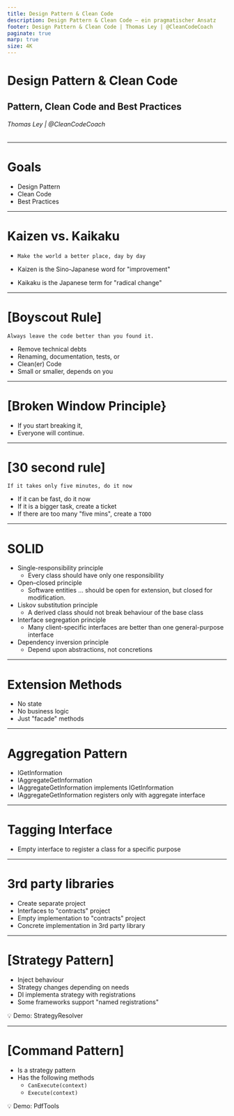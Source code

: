 ```yaml
---
title: Design Pattern & Clean Code
description: Design Pattern & Clean Code – ein pragmatischer Ansatz
footer: Design Pattern & Clean Code | Thomas Ley | @CleanCodeCoach
paginate: true
marp: true
size: 4K
---
```


<!-- _footer: "" -->
<!-- _paginate: "" -->
# Design Pattern & Clean Code

## Pattern, Clean Code and Best Practices

###### Thomas Ley | @CleanCodeCoach

---
<!-- _footer: "" -->
<!-- _paginate: "" -->
# Goals

* Design Pattern
* Clean Code
* Best Practices

---
# Kaizen vs. Kaikaku

* `Make the world a better place, day by day`

* Kaizen is the Sino-Japanese word for "improvement"
* Kaikaku is the Japanese term for "radical change"

---
# [Boyscout Rule]

`Always leave the code better than you found it.`

* Remove technical debts
* Renaming, documentation, tests, or
* Clean(er) Code
* Small or smaller, depends on you

---
# [Broken Window Principle}

* If you start breaking it,
* Everyone will continue. 

---
# [30 second rule]

`If it takes only five minutes, do it now`

* If it can be fast, do it now
* If it is a bigger task, create a ticket
* If there are too many "five mins", create a `TODO`

---
# SOLID

* Single-responsibility principle
    * Every class should have only one responsibility
* Open–closed principle
    * Software entities ... should be open for extension, but closed for modification.
* Liskov substitution principle
    * A derived class should not break behaviour of the base class
* Interface segregation principle
    * Many client-specific interfaces are better than one general-purpose interface
* Dependency inversion principle
    * Depend upon abstractions, not concretions

---
# Extension Methods

* No state
* No business logic
* Just "facade" methods

---
# Aggregation Pattern

* IGetInformation
* IAggregateGetInformation
* IAggregateGetInformation implements IGetInformation
* IAggregateGetInformation registers only with aggregate interface

---
# Tagging Interface

* Empty interface to register a class for a specific purpose

---
# 3rd party libraries

* Create separate project
* Interfaces to "contracts" project
* Empty implementation to "contracts" project
* Concrete implementation in 3rd party library

---
# [Strategy Pattern]

- Inject behaviour
- Strategy changes depending on needs
- DI implementa strategy with registrations
- Some frameworks support "named registrations"

:bulb: Demo: StrategyResolver<T>

---
# [Command Pattern]

- Is a strategy pattern
- Has the following methods
    - `CanExecute(context)`
    - `Execute(context)`

:bulb: Demo: PdfTools
